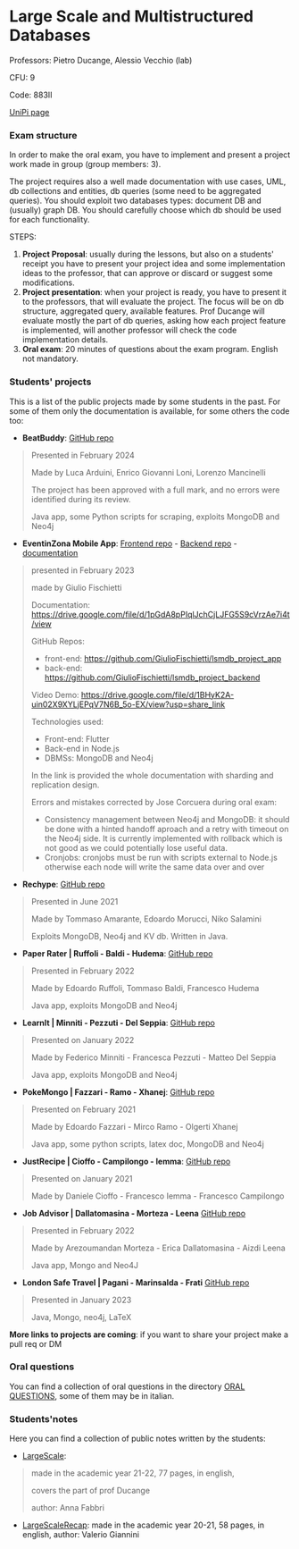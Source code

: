 # Large Scale and Multistructured Databases

Professors: Pietro Ducange, Alessio Vecchio (lab)

CFU: 9

Code: 883II

[UniPi page](https://esami.unipi.it/esami2/programma.php?pg=ects&c=44161)

### Exam structure

In order to make the oral exam, you have to implement and present a project work made in group (group members: 3).

The project requires also a well made documentation with use cases, UML, db collections and entities, db queries (some need to be aggregated queries). 
You should exploit two databases types: document DB and (usually) graph DB. You should carefully choose which db should be used for each functionality.

STEPS:
1. **Project Proposal**: usually during the lessons, but also on a students' receipt you have to present your project idea and some implementation ideas to the professor, that can approve or discard or suggest some modifications.
2. **Project presentation**: when your project is ready, you have to present it to the professors, that will evaluate the project. The focus will be on db structure, aggregated query, available features. Prof Ducange will evaluate mostly the part of db queries, asking how each project feature is implemented, will another professor will check the code implementation details.
3. **Oral exam**: 20 minutes of questions about the exam program. English not mandatory.

### Students' projects

This is a list of the public projects made by some students in the past. For some of them only the documentation is available, for some others the code too:

- **BeatBuddy**: [GitHub repo](https://github.com/LucaArduini/BeatBuddy)
>Presented in February 2024
>
>Made by Luca Arduini, Enrico Giovanni Loni, Lorenzo Mancinelli
>
>The project has been approved with a full mark, and no errors were identified during its review.
>
>Java app, some Python scripts for scraping, exploits MongoDB and Neo4j

- **EventinZona Mobile App**: [Frontend repo](https://github.com/GiulioFischietti/lsmdb_project_app) - [Backend repo](https://github.com/GiulioFischietti/lsmdb_project_backend) - [documentation](https://drive.google.com/file/d/1pGdA8pPIqlJchCjLJFG5S9cVrzAe7i4t/view)
> presented in February 2023
>
> made by Giulio Fischietti
>
> Documentation: https://drive.google.com/file/d/1pGdA8pPIqlJchCjLJFG5S9cVrzAe7i4t/view
>
>GitHub Repos:
> - front-end: https://github.com/GiulioFischietti/lsmdb_project_app
> - back-end: https://github.com/GiulioFischietti/lsmdb_project_backend
>
>Video Demo: https://drive.google.com/file/d/1BHyK2A-uin02X9XYLjEPqV7N6B_5o-EX/view?usp=share_link
>
>Technologies used:
>- Front-end: Flutter 
>- Back-end in Node.js
>- DBMSs: MongoDB and Neo4j
>
>In the link is provided the whole documentation with sharding and replication design.
>
>Errors and mistakes corrected by Jose Corcuera during oral exam: 
>- Consistency management between Neo4j and MongoDB: it should be done with a hinted handoff aproach and a retry with timeout on the Neo4j side. It is currently implemented with rollback which is not good as we could potentially lose useful data.
>- Cronjobs: cronjobs must be run with scripts external to Node.js otherwise each node will write the same data over and over

- **Rechype**: [GitHub repo](https://github.com/TommyTheHuman/Rechype)
>Presented in June 2021
>
>Made by Tommaso Amarante, Edoardo Morucci, Niko Salamini
>
>Exploits MongoDB, Neo4j and KV db. Written in Java.

- **Paper Rater | Ruffoli - Baldi - Hudema**: [GitHub repo](https://github.com/edoardoruffoli/PaperRater)
>Presented in February 2022
>
>Made by Edoardo Ruffoli, Tommaso Baldi, Francesco Hudema
>
>Java app, exploits MongoDB and Neo4j

- **LearnIt | Minniti - Pezzuti - Del Seppia**: [GitHub repo](https://github.com/federicominniti/LearnIt)
>Presented on January 2022
>
>Made by Federico Minniti - Francesca Pezzuti - Matteo Del Seppia
>
>Java app, exploits MongoDB and Neo4j

- **PokeMongo | Fazzari - Ramo - Xhanej**: [GitHub repo](https://github.com/edofazza/pokeMongo)
>Presented on February 2021
>
>Made by Edoardo Fazzari - Mirco Ramo - Olgerti Xhanej
>
>Java app, some python scripts, latex doc, MongoDB and Neo4j

- **JustRecipe | Cioffo - Campilongo - Iemma**: [GitHub repo](https://github.com/danielecioffo/JustRecipe)
>Presented on January 2021
>
>Made by Daniele Cioffo - Francesco Iemma - Francesco Campilongo

- **Job Advisor | Dallatomasina - Morteza - Leena** [GitHub repo](https://github.com/morarez/Job-Advisor)
>Presented in February 2022
>
>Made by Arezoumandan Morteza - Erica Dallatomasina - Aizdi Leena
>
>Java app, Mongo and Neo4J

- **London Safe Travel | Pagani - Marinsalda - Frati** [GitHub repo](https://github.com/scarburato/LargeScaleDBsProject)
>Presented in January 2023
>
>Java, Mongo, neo4j, LaTeX

**More links to projects are coming**: if you want to share your project make a pull req or DM


### Oral questions

You can find a collection of oral questions in the directory [ORAL QUESTIONS](oral-questions), some of them may be in italian.


### Students'notes

Here you can find a collection of public notes written by the students:

- [LargeScale](LargeScale_21-22_Anna-Fabbri.pdf): 
>made in the academic year 21-22, 77 pages, in english, 
>
>covers the part of prof Ducange
>
>author: Anna Fabbri

- [LargeScaleRecap](LargeScaleRecap_20-21_Valerio-Giannini.pdf): made in the academic year 20-21, 58 pages, in english, author: Valerio Giannini
